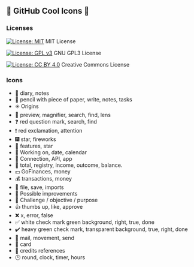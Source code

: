 ## :star2: GitHub Cool Icons :star2:

### Licenses
[![License: MIT](https://img.shields.io/badge/License-MIT-yellow.svg)](https://opensource.org/licenses/MIT) MIT License

[![License: GPL v3](https://img.shields.io/badge/License-GPLv3-blue.svg)](https://www.gnu.org/licenses/gpl-3.0) GNU GPL3 License

[![License: CC BY 4.0](https://img.shields.io/badge/License-CC%20BY%204.0-lightgrey.svg)](https://creativecommons.org/licenses/by/4.0/) Creative Commons License

### Icons
* :notebook: diary, notes
* :pencil: pencil with piece of paper, write, notes, tasks
* :eight_spoked_asterisk: Origins
* :mag_right: preview, magnifier, search, find, lens
* :question: red question mark, search, find
* :exclamation: red exclamation, attention
* :fireworks: star, fireworks
* :star2: features, star
* :calendar: Working on, date, calendar
* :robot: Connection, API, app
* :bookmark_tabs: total, registry, income, outcome, balance.
* :dollar: GoFinances, money
* :moneybag: transactions, money
* :floppy_disk: file, save, imports
* :pencil: Possible improvements
* :dart: Challenge / objective / purpose
* :thumbsup: thumbs up, like, approve
* :x:  x, error, false
* :white_check_mark: white check mark green background, right, true, done
* :heavy_check_mark: heavy green check mark, transparent background, true, right, done
* :email: mail, movement, send
* :flower_playing_cards: card
* :bow: credits references
* :clock2: round, clock, timer, hours
